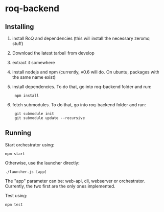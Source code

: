 roq-backend
===========

Installing
----------

1. install RoQ and dependencies (this will install the necessary zeromq stuff)
2. Download the latest tarball from develop
3. extract it somewhere
4. install nodejs and npm (currently, v0.6 will do. On ubuntu, packages with the same name exist)
5. install dependencies. To do that, go into roq-backend folder and run: 
		
		npm install
		
6. fetch submodules. To do that, go into roq-backend folder and run:

		git submodule init
		git submodule update --recursive

Running
-------

Start orchestrator using:
```
npm start
```

Otherwise, use the launcher directly:
```
./launcher.js [app]
```
The "app" parameter can be: web-api, cli, webserver or orchestrator. Currently, the two first are the only ones implemented.


Test using:
```
npm test
```
